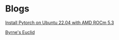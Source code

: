 # Blogs

[Install Pytorch on Ubuntu 22.04 with AMD ROCm 5.3](https://newell.github.io/blogs/pytorch-ubuntu-22.04-amd-install)

[Byrne's Euclid](https://newell.github.io/blogs/byrnes-euclid)
